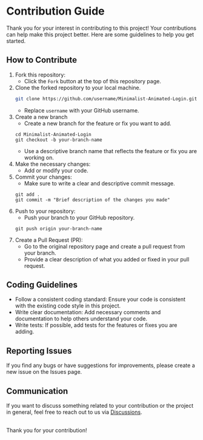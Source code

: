 # Contribution Guide

Thank you for your interest in contributing to this project! Your contributions can help make this project better. Here are some guidelines to help you get started.

## How to Contribute

1. Fork this repository:
   - Click the `Fork` button at the top of this repository page.
2. Clone the forked repository to your local machine.
   ```bash
   git clone https://github.com/username/Minimalist-Animated-Login.git
   ```
   - Replace `username` with your GitHub username.
3. Create a new branch
   - Create a new branch for the feature or fix you want to add.
   ```
   cd Minimalist-Animated-Login
   git checkout -b your-branch-name
   ```
   - Use a descriptive branch name that reflects the feature or fix you are working on.
4. Make the necessary changes:
   - Add or modify your code.
5. Commit your changes:
   - Make sure to write a clear and descriptive commit message.
   ```
   git add .
   git commit -m "Brief description of the changes you made"
   ```
6. Push to your repository:
   - Push your branch to your GitHub repository.
   ```
   git push origin your-branch-name
   ```
7. Create a Pull Request (PR):
   - Go to the original repository page and create a pull request from your branch.
   - Provide a clear description of what you added or fixed in your pull request.

## Coding Guidelines

- Follow a consistent coding standard: Ensure your code is consistent with the existing code style in this project.
- Write clear documentation: Add necessary comments and documentation to help others understand your code.
- Write tests: If possible, add tests for the features or fixes you are adding.

## Reporting Issues

If you find any bugs or have suggestions for improvements, please create a new issue on the Issues page.

## Communication

If you want to discuss something related to your contribution or the project in general, feel free to reach out to us via [Discussions](https://github.com/guanshiyin28/Minimalist-Animated-Login/discussions).

<br>
Thank you for your contribution!
